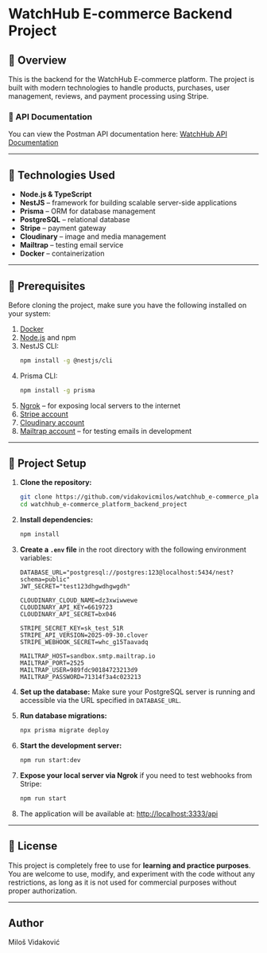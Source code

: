 # WatchHub E-commerce Backend Project

## 📌 Overview

This is the backend for the WatchHub E-commerce platform. The project is built with modern technologies to handle products, purchases, user management, reviews, and payment processing using Stripe.

### 🔗 API Documentation

You can view the Postman API documentation here: [WatchHub API Documentation](https://documenter.getpostman.com/view/46623470/2sB3QMMVTW)

---

## 🔧 Technologies Used

- **Node.js & TypeScript**
- **NestJS** – framework for building scalable server-side applications
- **Prisma** – ORM for database management
- **PostgreSQL** – relational database
- **Stripe** – payment gateway
- **Cloudinary** – image and media management
- **Mailtrap** – testing email service
- **Docker** – containerization

---

## 🔧 Prerequisites

Before cloning the project, make sure you have the following installed on your system:

1. [Docker](https://www.docker.com/)
2. [Node.js](https://nodejs.org/) and npm
3. NestJS CLI:
   ```bash
   npm install -g @nestjs/cli
   ```
4. Prisma CLI:
   ```bash
   npm install -g prisma
   ```
5. [Ngrok](https://ngrok.com/) – for exposing local servers to the internet
6. [Stripe account](https://stripe.com/)
7. [Cloudinary account](https://cloudinary.com/)
8. [Mailtrap account](https://mailtrap.io/) – for testing emails in development

---

## 💾 Project Setup

1. **Clone the repository:**

   ```bash
   git clone https://github.com/vidakovicmilos/watchhub_e-commerce_platform_backend_project.git
   cd watchhub_e-commerce_platform_backend_project
   ```

2. **Install dependencies:**

   ```bash
   npm install
   ```

3. **Create a `.env` file** in the root directory with the following environment variables:

   ```env
   DATABASE_URL="postgresql://postgres:123@localhost:5434/nest?schema=public"
   JWT_SECRET="test123dhgwdhgwgdh"

   CLOUDINARY_CLOUD_NAME=dz3xwiwwewe
   CLOUDINARY_API_KEY=6619723
   CLOUDINARY_API_SECRET=bx046

   STRIPE_SECRET_KEY=sk_test_51R
   STRIPE_API_VERSION=2025-09-30.clover
   STRIPE_WEBHOOK_SECRET=whc_g15Taavadq

   MAILTRAP_HOST=sandbox.smtp.mailtrap.io
   MAILTRAP_PORT=2525
   MAILTRAP_USER=989fdc90184723213d9
   MAILTRAP_PASSWORD=71314f3a4c023213
   ```

4. **Set up the database:** Make sure your PostgreSQL server is running and accessible via the URL specified in `DATABASE_URL`.

5. **Run database migrations:**

   ```bash
   npx prisma migrate deploy
   ```

6. **Start the development server:**

   ```bash
   npm run start:dev
   ```

7. **Expose your local server via Ngrok** if you need to test webhooks from Stripe:

   ```bash
   npm run start
   ```

8. The application will be available at: [http://localhost:3333/api](http://localhost:3333/api)

---

## 📄 License

This project is completely free to use for **learning and practice purposes**.  
You are welcome to use, modify, and experiment with the code without any restrictions, as long as it is not used for commercial purposes without proper authorization.

---

## Author

Miloš Vidaković
